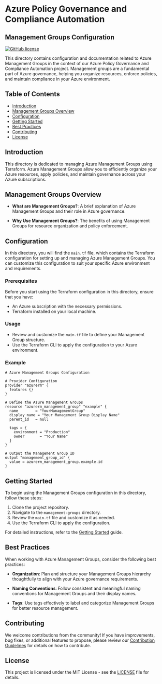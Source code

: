
# Azure Policy Governance and Compliance Automation
## Management Groups Configuration

[![GitHub license](https://img.shields.io/badge/license-MIT-blue.svg)](https://github.com/your_username/your_project/blob/main/LICENSE)

This directory contains configuration and documentation related to Azure Management Groups in the context of our Azure Policy Governance and Compliance Automation project. Management groups are a fundamental part of Azure governance, helping you organize resources, enforce policies, and maintain compliance in your Azure environment.

## Table of Contents

- [Introduction](#introduction)
- [Management Groups Overview](#management-groups-overview)
- [Configuration](#configuration)
- [Getting Started](#getting-started)
- [Best Practices](#best-practices)
- [Contributing](#contributing)
- [License](#license)

## Introduction

This directory is dedicated to managing Azure Management Groups using Terraform. Azure Management Groups allow you to efficiently organize your Azure resources, apply policies, and maintain governance across your Azure subscriptions.

## Management Groups Overview

- **What are Management Groups?**: A brief explanation of Azure Management Groups and their role in Azure governance.

- **Why Use Management Groups?**: The benefits of using Management Groups for resource organization and policy enforcement.

## Configuration

In this directory, you will find the `main.tf` file, which contains the Terraform configuration for setting up and managing Azure Management Groups. You can customize this configuration to suit your specific Azure environment and requirements.

### Prerequisites

Before you start using the Terraform configuration in this directory, ensure that you have:

- An Azure subscription with the necessary permissions.
- Terraform installed on your local machine.

### Usage

- Review and customize the `main.tf` file to define your Management Group structure.
- Use the Terraform CLI to apply the configuration to your Azure environment.

### Example

```hcl
# Azure Management Groups Configuration

# Provider Configuration
provider "azurerm" {
  features {}
}

# Define the Azure Management Groups
resource "azurerm_management_group" "example" {
  name        = "YourManagementGroup"
  display_name = "Your Management Group Display Name"
  parent_id   = null

  tags = {
    environment = "Production"
    owner       = "Your Name"
  }
}

# Output the Management Group ID
output "management_group_id" {
  value = azurerm_management_group.example.id
}
```

## Getting Started

To begin using the Management Groups configuration in this directory, follow these steps:

1. Clone the project repository.
2. Navigate to the `management-groups` directory.
3. Review the `main.tf` file and customize it as needed.
4. Use the Terraform CLI to apply the configuration.

For detailed instructions, refer to the [Getting Started](./GETTING_STARTED.md) guide.

## Best Practices

When working with Azure Management Groups, consider the following best practices:

- **Organization**: Plan and structure your Management Groups hierarchy thoughtfully to align with your Azure governance requirements.

- **Naming Conventions**: Follow consistent and meaningful naming conventions for Management Groups and their display names.

- **Tags**: Use tags effectively to label and categorize Management Groups for better resource management.

## Contributing

We welcome contributions from the community! If you have improvements, bug fixes, or additional features to propose, please review our [Contribution Guidelines](./CONTRIBUTING.md) for details on how to contribute.

## License

This project is licensed under the MIT License - see the [LICENSE](./LICENSE) file for details.

